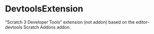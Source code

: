 # DevtoolsExtension
"Scratch 3 Developer Tools" extension (not addon) based on the editor-devtools Scratch Addons addon.
